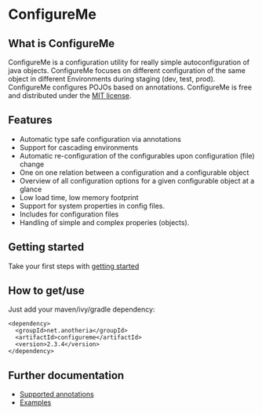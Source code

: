 ConfigureMe
===========

## What is ConfigureMe
ConfigureMe is a configuration utility for really simple autoconfiguration of java objects. ConfigureMe focuses on different configuration of the same object in different Environments during staging (dev, test, prod). ConfigureMe configures POJOs based on annotations.
ConfigureMe is free and distributed under the [MIT license](http://www.opensource.org/licenses/mit-license.php).

## Features
* Automatic type safe configuration via annotations
* Support for cascading environments
* Automatic re-configuration of the configurables upon configuration (file) change
* One on one relation between a configuration and a configurable object
* Overview of all configuration options for a given configurable object at a glance
* Low load time, low memory footprint
* Support for system properties in config files.
* Includes for configuration files
* Handling of simple and complex properies (objects).

## Getting started
Take your first steps with [getting started](https://confluence.opensource.anotheria.net/display/CONFIGUREME/01+Getting+Started)

## How to get/use
Just add your maven/ivy/gradle dependency:
```
<dependency>
  <groupId>net.anotheria</groupId>
  <artifactId>configureme</artifactId>
  <version>2.3.4</version>
</dependency>
```
## Further documentation
* [Supported annotations](https://github.com/anotheria/configureme/wiki/Annotations)
* [Examples](https://github.com/anotheria/configureme/wiki/Examples)
